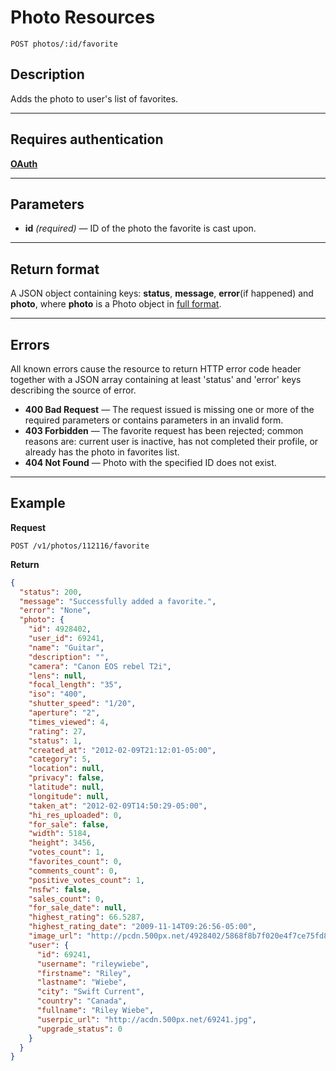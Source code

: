 # Photo Resources

    POST photos/:id/favorite

## Description
Adds the photo to user's list of favorites.

***

## Requires authentication
**[OAuth][]**

***

## Parameters

- **id** _(required)_ — ID of the photo the favorite is cast upon.

***

## Return format
A JSON object containing keys: **status**, **message**, **error**(if happened) and **photo**, where **photo** is a Photo object in [full format][].

***

## Errors
All known errors cause the resource to return HTTP error code header together with a JSON array containing at least 'status' and 'error' keys describing the source of error.

- **400 Bad Request** — The request issued is missing one or more of the required parameters or contains parameters in an invalid form.
- **403 Forbidden** — The favorite request has been rejected; common reasons are: current user is inactive, has not completed their profile, or already has the photo in favorites list.
- **404 Not Found** — Photo with the specified ID does not exist.

***

## Example
**Request**

    POST /v1/photos/112116/favorite

**Return**
``` json
{
  "status": 200,
  "message": "Successfully added a favorite.",
  "error": "None",
  "photo": {
    "id": 4928402,
    "user_id": 69241,
    "name": "Guitar",
    "description": "",
    "camera": "Canon EOS rebel T2i",
    "lens": null,
    "focal_length": "35",
    "iso": "400",
    "shutter_speed": "1/20",
    "aperture": "2",
    "times_viewed": 4,
    "rating": 27,
    "status": 1,
    "created_at": "2012-02-09T21:12:01-05:00",
    "category": 5,
    "location": null,
    "privacy": false,
    "latitude": null,
    "longitude": null,
    "taken_at": "2012-02-09T14:50:29-05:00",
    "hi_res_uploaded": 0,
    "for_sale": false,
    "width": 5184,
    "height": 3456,
    "votes_count": 1,
    "favorites_count": 0,
    "comments_count": 0,
    "positive_votes_count": 1,
    "nsfw": false,
    "sales_count": 0,
    "for_sale_date": null,
    "highest_rating": 66.5287,
    "highest_rating_date": "2009-11-14T09:26:56-05:00",
    "image_url": "http://pcdn.500px.net/4928402/5868f8b7f020e4f7ce75fd8f1b66c6f75f53bd4f/4.jpg",
    "user": {
      "id": 69241,
      "username": "rileywiebe",
      "firstname": "Riley",
      "lastname": "Wiebe",
      "city": "Swift Current",
      "country": "Canada",
      "fullname": "Riley Wiebe",
      "userpic_url": "http://acdn.500px.net/69241.jpg",
      "upgrade_status": 0
    }
  }
}
```

[OAuth]: https://github.com/500px/api-documentation/tree/master/authentication
[full format]: https://github.com/500px/api-documentation/blob/master/basics/formats_and_terms.md#full-format
